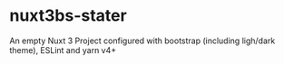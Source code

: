 # nuxt3bs-stater
An empty Nuxt 3 Project configured with bootstrap (including ligh/dark theme), ESLint and yarn v4+
